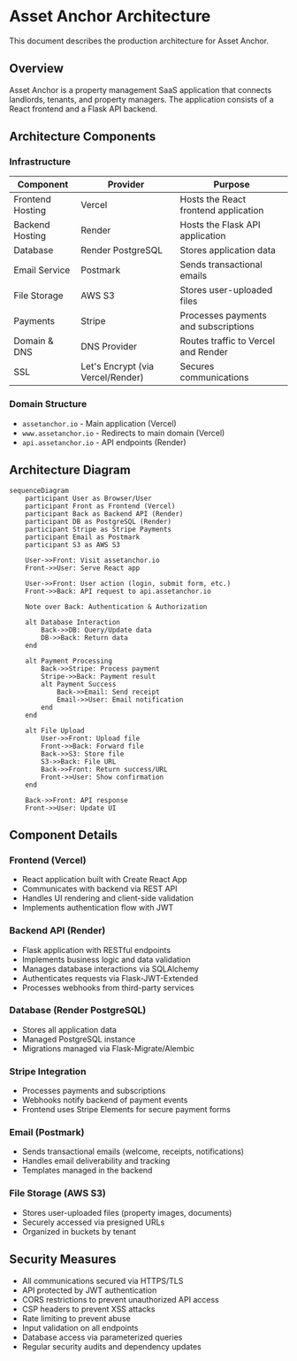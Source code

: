 # Asset Anchor Architecture

This document describes the production architecture for Asset Anchor.

## Overview

Asset Anchor is a property management SaaS application that connects landlords, tenants, and property managers. The application consists of a React frontend and a Flask API backend.

## Architecture Components

### Infrastructure

| Component | Provider | Purpose |
|-----------|----------|---------|
| Frontend Hosting | Vercel | Hosts the React frontend application |
| Backend Hosting | Render | Hosts the Flask API application |
| Database | Render PostgreSQL | Stores application data |
| Email Service | Postmark | Sends transactional emails |
| File Storage | AWS S3 | Stores user-uploaded files |
| Payments | Stripe | Processes payments and subscriptions |
| Domain & DNS | DNS Provider | Routes traffic to Vercel and Render |
| SSL | Let's Encrypt (via Vercel/Render) | Secures communications |

### Domain Structure

- `assetanchor.io` - Main application (Vercel)
- `www.assetanchor.io` - Redirects to main domain (Vercel)
- `api.assetanchor.io` - API endpoints (Render)

## Architecture Diagram

```mermaid
sequenceDiagram
    participant User as Browser/User
    participant Front as Frontend (Vercel)
    participant Back as Backend API (Render)
    participant DB as PostgreSQL (Render)
    participant Stripe as Stripe Payments
    participant Email as Postmark
    participant S3 as AWS S3
    
    User->>Front: Visit assetanchor.io
    Front->>User: Serve React app
    
    User->>Front: User action (login, submit form, etc.)
    Front->>Back: API request to api.assetanchor.io
    
    Note over Back: Authentication & Authorization
    
    alt Database Interaction
        Back->>DB: Query/Update data
        DB->>Back: Return data
    end
    
    alt Payment Processing
        Back->>Stripe: Process payment
        Stripe->>Back: Payment result
        alt Payment Success
            Back->>Email: Send receipt
            Email->>User: Email notification
        end
    end
    
    alt File Upload
        User->>Front: Upload file
        Front->>Back: Forward file
        Back->>S3: Store file
        S3->>Back: File URL
        Back->>Front: Return success/URL
        Front->>User: Show confirmation
    end
    
    Back->>Front: API response
    Front->>User: Update UI
```

## Component Details

### Frontend (Vercel)
- React application built with Create React App
- Communicates with backend via REST API
- Handles UI rendering and client-side validation
- Implements authentication flow with JWT

### Backend API (Render)
- Flask application with RESTful endpoints
- Implements business logic and data validation
- Manages database interactions via SQLAlchemy
- Authenticates requests via Flask-JWT-Extended
- Processes webhooks from third-party services

### Database (Render PostgreSQL)
- Stores all application data
- Managed PostgreSQL instance
- Migrations managed via Flask-Migrate/Alembic

### Stripe Integration
- Processes payments and subscriptions
- Webhooks notify backend of payment events
- Frontend uses Stripe Elements for secure payment forms

### Email (Postmark)
- Sends transactional emails (welcome, receipts, notifications)
- Handles email deliverability and tracking
- Templates managed in the backend

### File Storage (AWS S3)
- Stores user-uploaded files (property images, documents)
- Securely accessed via presigned URLs
- Organized in buckets by tenant

## Security Measures

- All communications secured via HTTPS/TLS
- API protected by JWT authentication
- CORS restrictions to prevent unauthorized API access
- CSP headers to prevent XSS attacks
- Rate limiting to prevent abuse
- Input validation on all endpoints
- Database access via parameterized queries
- Regular security audits and dependency updates
